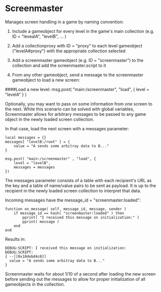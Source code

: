 # Screenmaster

Manages screen handling in a game by naming convention:

1. Include a gameobject for every level in the game's main collection (e.g. ID = "levealA", "levelB", ... )

2. Add a collectionproxy with ID = "proxy" to each level gameobject ("levelA#proxy") with the appropriate collection selected

3. Add a screenmaster gameobject (e.g. ID = "screenmaster") to the collection and add the screenmaster.script to it

4. From any other gameobject, send a message to the screenmaster gameobject to load a new screen:

####Load a new level:
	msg.post( "main:/screenmaster", "load", { level = "levelA" } )

Optionally, you may want to pass on some information from one screen to the next. While this scenario can be solved with global variables, Screenmaster allows for arbitrary messages to be passed to any game object in the newly loaded screen collection. 

In that case, load the next screen with a messages parameter:


	local messages = {}
	messages[ "levelB:/root" ] = { 
		value = "A sends some arbitray data to B..." 
	}

	msg.post( "main:/screenmaster" , "load", { 
		level = "levelB", 
		messages = messages 
	})

The messages parameter consists of a table with each recipient's URL as the key and a table of name/value pairs to be sent as payload. It is up to the recipient in the newly loaded screen collection to interpret that data. 

Incoming messages have the message_id = "screenmaster:loaded":

	function on_message( self, message_id, message, sender )
		if message_id == hash( "screenmaster:loaded" ) then
			pprint( "I received this message on initialization:" )
			pprint( message )
		end
	end
	
Results in:
	
	DEBUG:SCRIPT: I received this message on initialization:
	DEBUG:SCRIPT: 
	{ --[[0x10debd4c0]]
	  value = "A sends some arbitray data to B..."
	}

Screenmaster waits for about 1/10 of a second after loading the new screen before sending out the messages to allow for proper initialization of all gameobjects in the collection.